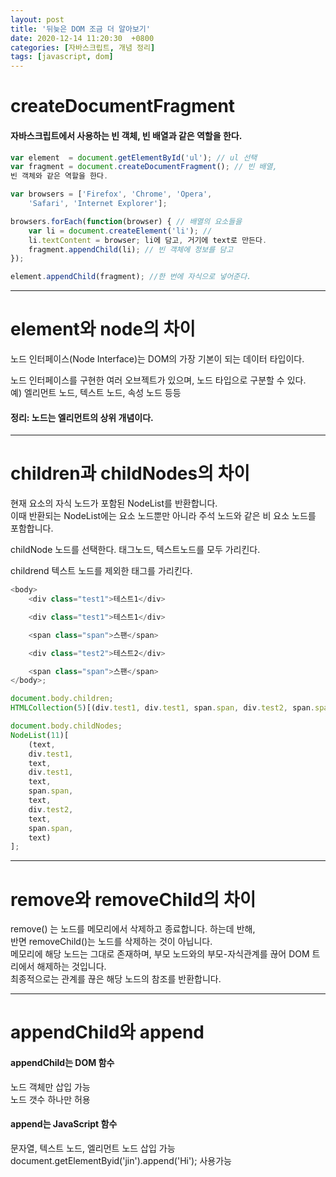 ```yaml
---
layout: post
title: '뒤늦은 DOM 조금 더 알아보기'
date: 2020-12-14 11:20:30  +0800
categories: [자바스크립트, 개념 정리]
tags: [javascript, dom]
---
```


# **createDocumentFragment**

#### **자바스크립트에서 사용하는 빈 객체, 빈 배열과 같은 역할을 한다.**

```js
var element  = document.getElementById('ul'); // ul 선택
var fragment = document.createDocumentFragment(); // 빈 배열,
빈 객체와 같은 역할을 한다.

var browsers = ['Firefox', 'Chrome', 'Opera',
    'Safari', 'Internet Explorer'];

browsers.forEach(function(browser) { // 배열의 요소들을
    var li = document.createElement('li'); //
    li.textContent = browser; li에 담고, 거기에 text로 만든다.
    fragment.appendChild(li); // 빈 객체에 정보를 담고
});

element.appendChild(fragment); //한 번에 자식으로 넣어준다.
```

---

# **element와 node의 차이**

노드 인터페이스(Node Interface)는 DOM의 가장 기본이 되는 데이터 타입이다.

노드 인터페이스를 구현한 여러 오브젝트가 있으며, 노드 타입으로 구분할 수 있다.  
예) 엘리먼트 노드, 텍스트 노드, 속성 노드 등등

#### **정리: 노드는 엘리먼트의 상위 개념이다.**

---

# **children과 childNodes의 차이**

현재 요소의 자식 노드가 포함된 NodeList를 반환합니다.  
이때 반환되는 NodeList에는 요소 노드뿐만 아니라 주석 노드와 같은 비 요소 노드를 포함합니다.

childNode
노드를 선택한다. 태그노드, 텍스트노드를 모두 가리킨다.

childrend
텍스트 노드를 제외한 태그를 가리킨다.

```js
<body>
	<div class="test1">테스트1</div>

	<div class="test1">테스트1</div>

	<span class="span">스팬</span>

	<div class="test2">테스트2</div>

	<span class="span">스팬</span>
</body>;

document.body.children;
HTMLCollection(5)[(div.test1, div.test1, span.span, div.test2, span.span)];

document.body.childNodes;
NodeList(11)[
	(text,
	div.test1,
	text,
	div.test1,
	text,
	span.span,
	text,
	div.test2,
	text,
	span.span,
	text)
];
```

---

# **remove와 removeChild의 차이**

remove() 는 노드를 메모리에서 삭제하고 종료합니다. 하는데 반해,  
반면 removeChild()는 노드를 삭제하는 것이 아닙니다.  
메모리에 해당 노드는 그대로 존재하며, 부모 노드와의 부모-자식관계를 끊어 DOM 트리에서 해제하는 것입니다.  
최종적으로는 관계를 끊은 해당 노드의 참조를 반환합니다.

---

# **appendChild와 append**

#### **appendChild는 DOM 함수**

노드 객체만 삽입 가능  
노드 갯수 하나만 허용

#### **append는 JavaScript 함수**

문자열, 텍스트 노드, 엘리먼트 노드 삽입 가능  
document.getElementByid('jin').append('Hi'); 사용가능
